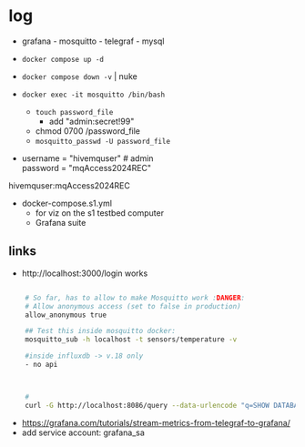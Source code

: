 # log
- grafana - mosquitto - telegraf - mysql
- `docker compose up -d`
- `docker compose down -v` | nuke      
- `docker exec -it mosquitto /bin/bash`
    - `touch password_file`
        - add "admin:secret!99"
    - chmod 0700 /password_file
    - `mosquitto_passwd -U password_file`

 -   username = "hivemquser" # admin  
  password = "mqAccess2024REC"

  hivemquser:mqAccess2024REC
- docker-compose.s1.yml 
    - for viz on the s1 testbed computer
    - Grafana suite

## links
- http://localhost:3000/login works
```sh

    # So far, has to allow to make Mosquitto work :DANGER:
    # Allow anonymous access (set to false in production)
    allow_anonymous true

    ## Test this inside mosquitto docker:
    mosquitto_sub -h localhost -t sensors/temperature -v

    #inside influxdb -> v.18 only
    - no api



    # 
    curl -G http://localhost:8086/query --data-urlencode "q=SHOW DATABASES"

```
- https://grafana.com/tutorials/stream-metrics-from-telegraf-to-grafana/
- add service account: grafana_sa


